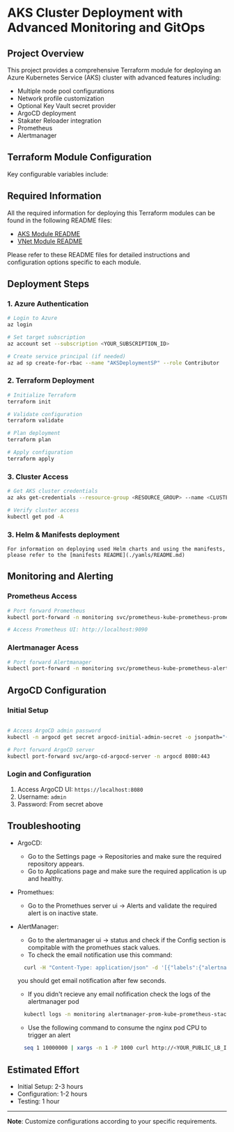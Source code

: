 # AKS Cluster Deployment with Advanced Monitoring and GitOps

## Project Overview

This project provides a comprehensive Terraform module for deploying an Azure Kubernetes Service (AKS) cluster with advanced features including:
- Multiple node pool configurations
- Network profile customization
- Optional Key Vault secret provider
- ArgoCD deployment
- Stakater Reloader integration
- Prometheus
- Alertmanager

## Terraform Module Configuration

Key configurable variables include:

## Required Information

All the required information for deploying this Terraform modules can be found in the following README files:

- [AKS Module README](./infrastructure/modules/aks/README.md)
- [VNet Module README](./infrastructure/modules/virtual-network/README.md)

Please refer to these README files for detailed instructions and configuration options specific to each module.

## Deployment Steps


### 1. Azure Authentication

```bash
# Login to Azure
az login

# Set target subscription
az account set --subscription <YOUR_SUBSCRIPTION_ID>

# Create service principal (if needed)
az ad sp create-for-rbac --name "AKSDeploymentSP" --role Contributor
```

### 2. Terraform Deployment

```bash
# Initialize Terraform
terraform init

# Validate configuration
terraform validate

# Plan deployment
terraform plan

# Apply configuration
terraform apply
```

### 3. Cluster Access

```bash
# Get AKS cluster credentials
az aks get-credentials --resource-group <RESOURCE_GROUP> --name <CLUSTER_NAME>

# Verify cluster access
kubectl get pod -A
```

### 3. Helm & Manifests deployment
    For information on deploying used Helm charts and using the manifests, please refer to the [manifests README](./yamls/README.md)

## Monitoring and Alerting

### Prometheus Access

```bash
# Port forward Prometheus
kubectl port-forward -n monitoring svc/prometheus-kube-prometheus-prometheus 9090:9090

# Access Prometheus UI: http://localhost:9090
```

### Alertmanager Acess

```bash
# Port forward Alertmanager
kubectl port-forward -n monitoring svc/prometheus-kube-prometheus-alertmanager 9093:9093
```

## ArgoCD Configuration

### Initial Setup

```bash

# Access ArgoCD admin password
kubectl -n argocd get secret argocd-initial-admin-secret -o jsonpath="{.data.password}" | base64 -d

# Port forward ArgoCD server
kubectl port-forward svc/argo-cd-argocd-server -n argocd 8080:443
```

### Login and Configuration

1. Access ArgoCD UI: `https://localhost:8080`
2. Username: `admin`
3. Password: From secret above

## Troubleshooting

- ArgoCD:
  * Go to the Settings page -> Repositories and make sure the required repository appears.
  * Go to Applications page and make sure the required application is up and healthy.

- Promethues:
  * Go to the Promethues server ui -> Alerts and validate the required alert is on inactive state.

- AlertManager:
  * Go to the alertmanager ui -> status and check if the Config section is compitable with the promethues stack values.
  * To check the email notification use this command:
  ```bash
    curl -H "Content-Type: application/json" -d '[{"labels":{"alertname":"TestAlert"}}]' localhost:9093/api/v2/alerts
  ```
    you should get email notification after few seconds.
  * If you didn't recieve any email nofification check the logs of the alertmanager pod
  ```bash
    kubectl logs -n monitoring alertmanager-prom-kube-prometheus-stack-alertmanager-0
  ```
  * Use the following command to consume the nginx pod CPU to trigger an alert
  ```bash
    seq 1 10000000 | xargs -n 1 -P 1000 curl http://<YOUR_PUBLIC_LB_IP>/   
  ```

## Estimated Effort

- Initial Setup: 2-3 hours
- Configuration: 1-2 hours
- Testing: 1 hour


---

**Note**: Customize configurations according to your specific requirements.

